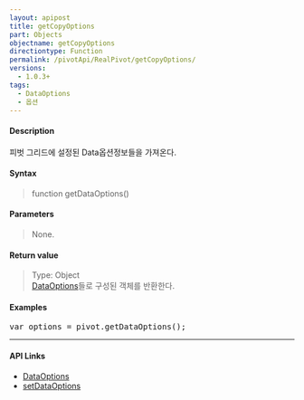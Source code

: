 ```yaml
---
layout: apipost
title: getCopyOptions
part: Objects
objectname: getCopyOptions
directiontype: Function
permalink: /pivotApi/RealPivot/getCopyOptions/
versions:
  - 1.0.3+
tags:
  - DataOptions
  - 옵션
---
```



#### Description

 피벗 그리드에 설정된 Data옵션정보들을 가져온다.    

#### Syntax

> function getDataOptions()  

#### Parameters

> None.

#### Return value

> Type: Object   
> [DataOptions](/pivotApi/types/DataOptions/)들로 구성된 객체를 반환한다.     

#### Examples 

<pre class="prettyprint">
var options = pivot.getDataOptions();
</pre>

---

#### API Links

* [DataOptions](/pivotApi/types/DataOptions/)   
* [setDataOptions](/pivotApi/RealPivot/setDataOptions/)   